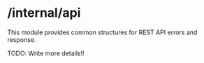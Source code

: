 # /internal/api

This module provides common structures for REST API errors and response.

TODO: Write more details!!
